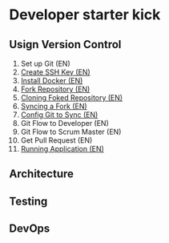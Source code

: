 
# Developer starter kick

## Usign Version Control

1. Set up Git (EN)
2. [Create SSH Key (EN)](docs/en/CREATE_SSH_KEY.en.md)
3. [Install Docker (EN)](docs/en/INSTALL_DOCKER.en.md)
4. [Fork Repository (EN)](docs/en/FORK_REPO.en.md)
5. [Cloning Foked Repository (EN)](docs/en/CLONING_FORKED_REPO.en.md)
6. [Syncing a Fork (EN)](docs/en/SYNCING_A_FORK.en.md)
7. [Config Git to Sync (EN)](docs/en/CONFIG_GIT_TO_SYNC.en.md)
8. Git Flow to Developer (EN)
9. Git Flow to Scrum Master (EN)
10. Get Pull Request (EN)
11. [Running Application (EN)](docs/en/RUNNING_APPLICATION.en.md)

## Architecture

## Testing

## DevOps


